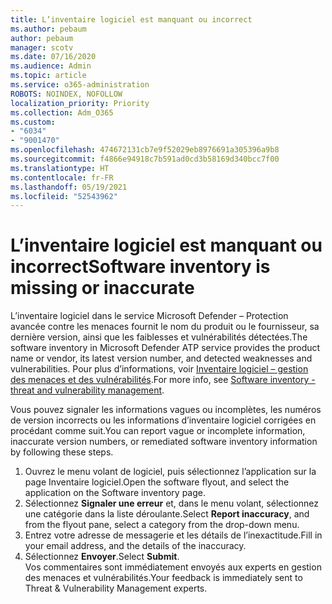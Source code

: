 ```yaml
---
title: L’inventaire logiciel est manquant ou incorrect
ms.author: pebaum
author: pebaum
manager: scotv
ms.date: 07/16/2020
ms.audience: Admin
ms.topic: article
ms.service: o365-administration
ROBOTS: NOINDEX, NOFOLLOW
localization_priority: Priority
ms.collection: Adm_O365
ms.custom:
- "6034"
- "9001470"
ms.openlocfilehash: 474672131cb7e9f52029eb8976691a305396a9b8
ms.sourcegitcommit: f4866e94918c7b591ad0cd3b58169d340bcc7f00
ms.translationtype: HT
ms.contentlocale: fr-FR
ms.lasthandoff: 05/19/2021
ms.locfileid: "52543962"
---
```

# <a name="software-inventory-is-missing-or-inaccurate"></a><span data-ttu-id="50198-102">L’inventaire logiciel est manquant ou incorrect</span><span class="sxs-lookup"><span data-stu-id="50198-102">Software inventory is missing or inaccurate</span></span>

<span data-ttu-id="50198-103">L’inventaire logiciel dans le service Microsoft Defender – Protection avancée contre les menaces fournit le nom du produit ou le fournisseur, sa dernière version, ainsi que les faiblesses et vulnérabilités détectées.</span><span class="sxs-lookup"><span data-stu-id="50198-103">The software inventory in Microsoft Defender ATP service provides the product name or vendor, its latest version number, and detected weaknesses and vulnerabilities.</span></span> <span data-ttu-id="50198-104">Pour plus d’informations, voir [Inventaire logiciel – gestion des menaces et des vulnérabilités](/windows/security/threat-protection/microsoft-defender-atp/tvm-software-inventory).</span><span class="sxs-lookup"><span data-stu-id="50198-104">For more info, see [Software inventory - threat and vulnerability management](/windows/security/threat-protection/microsoft-defender-atp/tvm-software-inventory).</span></span>

<span data-ttu-id="50198-105">Vous pouvez signaler les informations vagues ou incomplètes, les numéros de version incorrects ou les informations d’inventaire logiciel corrigées en procédant comme suit.</span><span class="sxs-lookup"><span data-stu-id="50198-105">You can report vague or incomplete information, inaccurate version numbers, or remediated software inventory information by following these steps.</span></span>  

1. <span data-ttu-id="50198-106">Ouvrez le menu volant de logiciel, puis sélectionnez l’application sur la page Inventaire logiciel.</span><span class="sxs-lookup"><span data-stu-id="50198-106">Open the software flyout, and select the application on the Software inventory page.</span></span>
2. <span data-ttu-id="50198-107">Sélectionnez **Signaler une erreur** et, dans le menu volant, sélectionnez une catégorie dans la liste déroulante.</span><span class="sxs-lookup"><span data-stu-id="50198-107">Select **Report inaccuracy**, and from the flyout pane, select a category from the drop-down menu.</span></span>
3. <span data-ttu-id="50198-108">Entrez votre adresse de messagerie et les détails de l’inexactitude.</span><span class="sxs-lookup"><span data-stu-id="50198-108">Fill in your email address, and the details of the inaccuracy.</span></span>
4. <span data-ttu-id="50198-109">Sélectionnez **Envoyer**.</span><span class="sxs-lookup"><span data-stu-id="50198-109">Select **Submit**.</span></span></br>
    <span data-ttu-id="50198-110">Vos commentaires sont immédiatement envoyés aux experts en gestion des menaces et vulnérabilités.</span><span class="sxs-lookup"><span data-stu-id="50198-110">Your feedback is immediately sent to Threat & Vulnerability Management experts.</span></span>